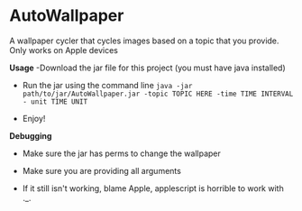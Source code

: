 # AutoWallpaper
A wallpaper cycler that cycles images based on a topic that you provide. Only works on Apple devices

**Usage**
-Download the jar file for this project (you must have java installed)

- Run the jar using the command line
 `java -jar path/to/jar/AutoWallpaper.jar -topic TOPIC HERE -time TIME INTERVAL - unit TIME UNIT`
 
- Enjoy!

**Debugging**
- Make sure the jar has perms to change the wallpaper

- Make sure you are providing all arguments

- If it still isn't working, blame Apple, applescript is horrible to work with ._.
